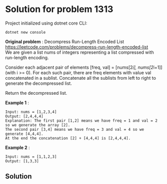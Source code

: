 # Solution for problem 1313

Project initialized using dotnet core CLI:
```
dotnet new console
```

**Original problem** : Decompress Run-Length Encoded List https://leetcode.com/problems/decompress-run-length-encoded-list    
We are given a list nums of integers representing a list compressed with run-length encoding.

Consider each adjacent pair of elements [freq, val] = [nums[2*i], nums[2*i+1]] (with i >= 0).  For each such pair, there are freq elements with value val concatenated in a sublist. Concatenate all the sublists from left to right to generate the decompressed list.

Return the decompressed list.

**Example 1** :
```
Input: nums = [1,2,3,4]
Output: [2,4,4,4]
Explanation: The first pair [1,2] means we have freq = 1 and val = 2 so we generate the array [2].
The second pair [3,4] means we have freq = 3 and val = 4 so we generate [4,4,4].
At the end the concatenation [2] + [4,4,4] is [2,4,4,4].
```
**Example 2** :
```
Input: nums = [1,1,2,3]
Output: [1,3,3]
```

## Solution

```

```